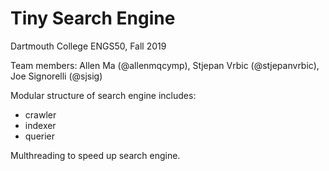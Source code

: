 # Tiny Search Engine

Dartmouth College ENGS50, Fall 2019 

Team members: Allen Ma (@allenmqcymp), Stjepan Vrbic (@stjepanvrbic), Joe Signorelli (@sjsig)

Modular structure of search engine includes:
* crawler
* indexer
* querier

Multhreading to speed up search engine.
